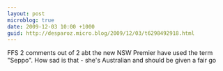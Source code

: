 ```yaml
---
layout: post
microblog: true
date: 2009-12-03 10:00 +1000
guid: http://desparoz.micro.blog/2009/12/03/t6298492918.html
---
```

FFS 2 comments out of 2 abt the new NSW Premier have used the term "Seppo". How sad is that - she's Australian and should be given a fair go
